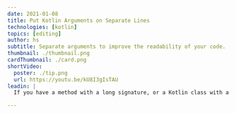 ```yaml
---
date: 2021-01-08
title: Put Kotlin Arguments on Separate Lines
technologies: [kotlin]
topics: [editing]
author: hs
subtitle: Separate arguments to improve the readability of your code.
thumbnail: ./thumbnail.png
cardThumbnail: ./card.png
shortVideo:
  poster: ./tip.png
  url: https://youtu.be/kU8I3gIsTAU
leadin: |
  If you have a method with a long signature, or a Kotlin class with a lot of properties, you can press **Alt**+**Enter** on Windows and Linux, or **⌥⏎** on macOS, and select 'Put Arguments on Separate Lines' to make it more readable.

---
```

